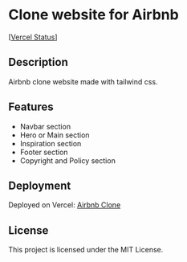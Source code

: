 # Clone website for Airbnb

[[Vercel Status](https://vercel.com/fahad-bin-qaisers-projects/tailwind-css)]

## Description

Airbnb clone website made with tailwind css.

## Features

- Navbar section
- Hero or Main section
- Inspiration section
- Footer section
- Copyright and Policy section

## Deployment

Deployed on Vercel: [Airbnb Clone](https://tailwind-css-indol.vercel.app/)

## License

This project is licensed under the MIT License.
